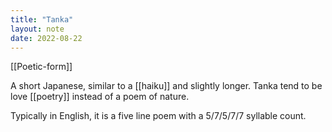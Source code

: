 ```yaml
---
title: "Tanka"
layout: note
date: 2022-08-22
---
```


[[Poetic-form]] 

A short Japanese, similar to a [[haiku]] and slightly longer. Tanka tend to be love [[poetry]] instead of a poem of nature.

Typically in English, it is a five line poem with a 5/7/5/7/7 syllable count.
